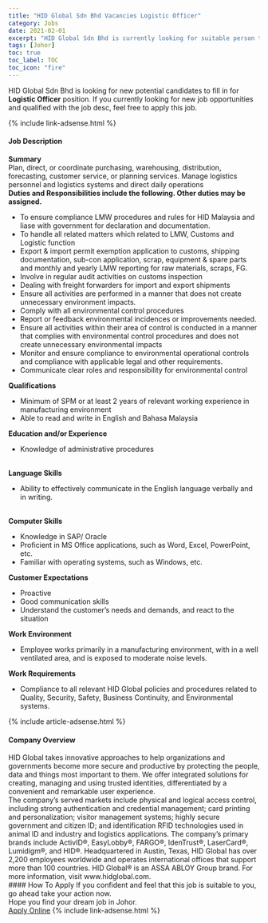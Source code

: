 ```yaml
---
title: "HID Global Sdn Bhd Vacancies Logistic Officer" 
category: Jobs 
date: 2021-02-01 
excerpt: "HID Global Sdn Bhd is currently looking for suitable person to fill in the Logistic Officer which positioned at Johor" 
tags: [Johor] 
toc: true 
toc_label: TOC 
toc_icon: "fire" 
--- 
```


<p>HID Global Sdn Bhd is looking for new potential candidates to fill in for <b>Logistic Officer</b> position. If you currently looking for new job opportunities and qualified with the job desc, feel free to apply this job.
</p>{% include link-adsense.html %} 
<div><div><h4>Job Description</h4></div><div><div><span><div><div><div><strong>Summary</strong><br>Plan, direct, or coordinate purchasing, warehousing, distribution, forecasting, customer service, or planning services. Manage logistics personnel and logistics systems and direct daily operations</div><div><strong>Duties and Responsibilities include the following. Other duties may be assigned.</strong></div><ul><li>To ensure compliance LMW procedures and rules for HID Malaysia and liase with government for declaration and documentation.</li><li>To handle all related matters which related to LMW, Customs and Logistic function</li><li>Export &amp; import permit exemption application to customs, shipping documentation, sub-con application, scrap, equipment &amp; spare parts and monthly and yearly LMW reporting for raw materials, scraps, FG.</li><li>Involve in regular audit activities on customs inspection</li><li>Dealing with freight forwarders for import and export shipments</li><li>Ensure all activities are performed in a manner that does not create unnecessary environment impacts.</li><li>Comply with all environmental control procedures</li><li>Report or feedback environmental incidences or improvements needed.</li><li>Ensure all activities within their area of control is conducted in a manner that complies with environmental control procedures and does not create unnecessary environmental impacts</li><li>Monitor and ensure compliance to environmental operational controls and compliance with applicable legal and other requirements.</li><li>Communicate clear roles and responsibility for environmental control</li></ul><div><strong>Qualifications</strong></div><ul><li>Minimum of SPM or at least 2 years of relevant working experience in manufacturing environment</li><li>Able to read and write in English and Bahasa Malaysia</li></ul><div><strong>Education and/or Experience&#160;&#160;&#160;</strong>&#160;&#160;&#160;&#160;&#160;&#160;</div><ul><li>Knowledge of administrative procedures</li></ul><div>&#160;&#160;&#160;&#160;&#160;&#160;&#160;&#160;&#160;&#160;&#160;&#160;&#160;&#160;<br><strong>Language Skills&#160;</strong>&#160;&#160;&#160;&#160;&#160;&#160;&#160;&#160;&#160;&#160;&#160;&#160;&#160;&#160;&#160;&#160;&#160;</div><ul><li>Ability to effectively communicate in the English language verbally and in writing.</li></ul><div>&#160;<br><strong>Computer Skills&#160;</strong>&#160;&#160;&#160;</div><ul><li>Knowledge in SAP/ Oracle</li><li>Proficient in MS Office applications, such as Word, Excel, PowerPoint, etc.</li><li>Familiar with operating systems, such as Windows, etc.</li></ul><div><strong>Customer Expectations</strong></div><ul><li>Proactive</li><li>Good communication skills</li><li>Understand the customer&#8217;s needs and demands, and react to the situation</li></ul><div><strong>Work Environment</strong></div><ul><li>Employee works primarily in a manufacturing environment, with in a well ventilated area, and is exposed to moderate noise levels.</li></ul><div><strong>Work Requirements</strong></div><ul><li>Compliance to all relevant HID Global policies and procedures related to Quality, Security, Safety, Business Continuity, and Environmental systems.</li></ul></div></div></span></div></div></div> 
{% include article-adsense.html %} 
<div><div><h4>Company Overview</h4></div><div><div><span><div><div>
	HID Global takes innovative approaches to help organizations and governments become more secure and productive by protecting the people, data and things most important to them. We offer integrated solutions for creating, managing and using trusted identities, differentiated by a convenient and remarkable user experience.<br>
	The company&#8217;s served markets include physical and logical access control, including strong authentication and credential management; card printing and personalization; visitor management systems; highly secure government and citizen ID; and identification RFID technologies used in animal ID and industry and logistics applications. The company&#8217;s primary brands include ActivID&#174;, EasyLobby&#174;, FARGO&#174;, IdenTrust&#174;, LaserCard&#174;, Lumidigm&#174;, and HID&#174;. Headquartered in Austin, Texas, HID Global has over 2,200 employees worldwide and operates international offices that support more than 100 countries. HID Global&#174; is an ASSA ABLOY Group brand. For more information, visit www.hidglobal.com.</div></div></span></div></div></div> 
#### How To Apply 
If you confident and feel that this job is suitable to you, go ahead take your action now. <br/> 
Hope you find your dream job in Johor. <br/> 
<a href="https://www.jobstreet.com.my/en/job/logistic-officer-4473905?jobId=jobstreet-my-job-4473905&sectionRank=3&token=0~8c9ce4a9-5b56-4d25-ba7c-8c917cae6a66&fr=SRP%20View%20In%20New%20Ta" class="btn btn--info" target="_blank" rel="nofollow noopenner">Apply Online</a> 
{% include link-adsense.html %} 